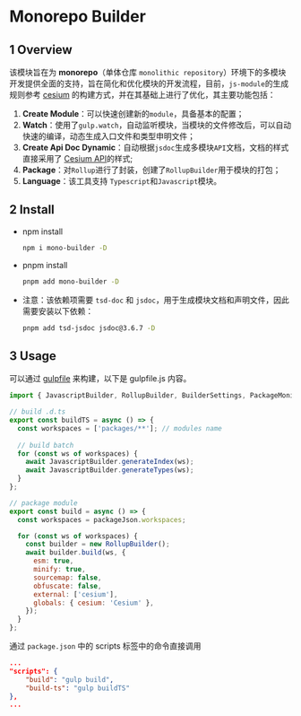 # Monorepo Builder

## 1 Overview

该模块旨在为 **monorepo**（单体仓库 `monolithic repository`）环境下的多模块开发提供全面的支持，旨在简化和优化模块的开发流程，目前，`js-module`的生成规则参考 [cesium](https://github.com/CesiumGS/cesium) 的构建方式，并在其基础上进行了优化，其主要功能包括：

1. **Create Module**：可以快速创建新的`module`，具备基本的配置；
2. **Watch**：使用了`gulp.watch`，自动监听模块，当模块的文件修改后，可以自动快速的编译，动态生成入口文件和类型申明文件；
3. **Create Api Doc Dynamic**：自动根据`jsdoc`生成多模块`API`文档，文档的样式直接采用了 [Cesium API](https://cesium.com/learn/cesiumjs/ref-doc/)的样式;
4. **Package**：对`Rollup`进行了封装，创建了`RollupBuilder`用于模块的打包；
5. **Language**：该工具支持 `Typescript`和`Javascript`模块。

## 2 Install

- npm install

  ```sh
  npm i mono-builder -D
  ```

- pnpm install

  ```sh
  pnpm add mono-builder -D
  ```

- 注意：该依赖项需要 `tsd-doc` 和 `jsdoc`，用于生成模块文档和声明文件，因此需要安装以下依赖：

  ```sh
  pnpm add tsd-jsdoc jsdoc@3.6.7 -D
  ```

## 3 Usage

可以通过 [gulpfile](https://www.gulpjs.com.cn/) 来构建，以下是 gulpfile.js 内容。

```js
import { JavascriptBuilder, RollupBuilder, BuilderSettings, PackageMonitor } from 'mono-builder';

// build .d.ts
export const buildTS = async () => {
  const workspaces = ['packages/**']; // modules name
	
  // build batch
  for (const ws of workspaces) {
    await JavascriptBuilder.generateIndex(ws);
    await JavascriptBuilder.generateTypes(ws);
  }
};

// package module
export const build = async () => {
  const workspaces = packageJson.workspaces;

  for (const ws of workspaces) {
    const builder = new RollupBuilder();
    await builder.build(ws, {
      esm: true,
      minify: true,
      sourcemap: false,
      obfuscate: false,
      external: ['cesium'],
      globals: { cesium: 'Cesium' },
    });
  }
};
```

通过 `package.json` 中的 scripts 标签中的命令直接调用

```json
...
"scripts": {
    "build": "gulp build",
    "build-ts": "gulp buildTS"
},
...
```

